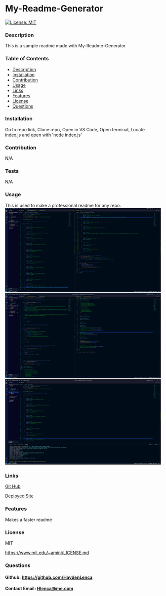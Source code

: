 # My-Readme-Generator
  [![License: MIT](https://img.shields.io/badge/License-MIT-blue.svg)](https://opensource.org/licenses/MIT) 

  
  ### Description
  This is a sample readme made with My-Readme-Generator

  ### Table of Contents
  * [Description](#description)
  * [Installation](#installation)
  * [Contribution](#contribution)
  * [Usage](#usage)
  * [Links](#links)
  * [Features](#features)
  * [License](#license)
  * [Questions](#questions)
  


  ### Installation
  Go to repo link, Clone repo, Open in VS Code, Open terminal, Locate index.js and open with 'node index.js'

  ### Contribution
  N/A

  ### Tests
  N/A
 
  ### Usage 
  This is used to make a professional readme for any repo.
  ![imageOne](../Assets/Images/indexImage.png)
  ![imageTwo](../Assets/Images/markImage.png)
  ![imageThree](../Assets/Images/terminalImage.png)

  ### Links
  [Git Hub](https://github.com/HaydenLenca/My-ReadMe-Generator)

  [Deployed Site](N/A)

  ### Features
  Makes a faster readme

  ### License 
  MIT 

  https://www.mit.edu/~amini/LICENSE.md

  ### Questions
  #### Github: https://github.com/HaydenLenca
  #### Contact Email: Hlenca@me.com
